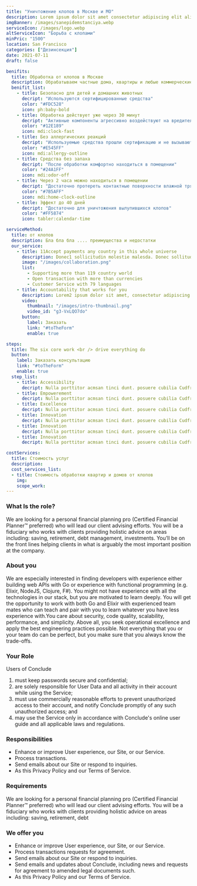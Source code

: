 ```yaml
---
title: "Уничтожение клопов в Москве и МО"
description: Lorem ipsum dolor sit amet consectetur adipiscing elit aliquam lorem amet eget in netus laoreet
imgBanner: /images/sanepidemstanciya.webp
serviceIcon: /images/logo.webp
altServiceIcon: "Борьба с клопами"
minPric: "1500"
location: San Francisco
categories: ["Дезинсекция"]
date: 2021-07-11
draft: false

benifits:
  title: Обработка от клопов в Москве
  description: Обрабатываем частные дома, квартиры и любые коммерческие помещения
  benifit_list:
    - title: Безопасно для детей и домашних животных
      decript: "Используются сертифицированные средства"
      color: "#FDC528"
      icon: ph:baby-bold
    - title: Обработка действует уже через 30 минут
      decript: "Активные компоненты агрессивно воздействуют на вредителей практически сразу"
      color: "#12E189"
      icon: mdi:clock-fast
    - title: Без аллергических реакций
      decript: "Используемые средства прошли сертификацию и не вызывают аллергии"
      color: "#E545FF"
      icon: mdi:allergy-outline
    - title: Средства без запаха
      decript: "После обработки комфортно находиться в помещении"
      color: "#24A1FF"
      icon: mdi:odor-off
    - title: Через 2 часа можно находиться в помещении
      decript: "Достаточно протереть контактные поверхности влажной тряпкой"
      color: "#7B5AFF"
      icon: mdi:home-clock-outline
    - title: Эффект до 40 дней
      decript: "Достаточно для уничтожения вылупившихся клопов"
      color: "#FF5874"
      icon: tabler:calendar-time

serviceMethod:
  title: от клопов
  description: Бла бла бла .... преимущества и недостатки
  our_service:
    - title: 11Accept payments any country in this whole universe
      description: Donec1 sollicitudin molestie malesda. Donec sollitudin molestie malesuada. Mauris pellentesque nec, egestas non nisi. Cras ultricies ligula sed
      image: "/images/collaboration.png"
      list:
        - Supporting more than 119 country world
        - Open transaction with more than currencies
        - Customer Service with 79 languages
    - title: Accountability that works for you
      description: Lorem2 ipsum dolor sit amet, consectetur adipiscing elit. Morbi egestas Werat viverra id et aliquet. vulputate egestas sollicitudin.
      video:
        thumbnail: "/images/intro-thumbnail.png"
        video_id: "g3-VxLQO7do"
      button:
        label: Заказать
        link: "#toTheForm"
        enable: true

steps:
  title: The six core work <br /> drive everything do
  button:
    label: Заказать консультацию
    link: "#toTheForm"
    enable: true
  step_list:
    - title: Accessibility
      decript: Nulla porttitor acmsan tinci dunt. posuere cubilia Cudfrae Donec velit neque, autor sit amet aliuam vel
    - title: Empowerement
      decript: Nulla porttitor acmsan tinci dunt. posuere cubilia Cudfrae Donec velit neque, autor sit amet aliuam vel
    - title: Excellence
      decript: Nulla porttitor acmsan tinci dunt. posuere cubilia Cudfrae Donec velit neque, autor sit amet aliuam vel
    - title: Innovation
      decript: Nulla porttitor acmsan tinci dunt. posuere cubilia Cudfrae Donec velit neque, autor sit amet aliuam vel
    - title: Innovation
      decript: Nulla porttitor acmsan tinci dunt. posuere cubilia Cudfrae Donec velit neque, autor sit amet aliuam vel
    - title: Innovation
      decript: Nulla porttitor acmsan tinci dunt. posuere cubilia Cudfrae Donec velit neque, autor sit amet aliuam vel

costServices:
  title: Стоимость услуг
  description:
  cost_services_list:
  - title: Стоимость обработки квартир и домов от клопов
    img: 
    scope_work: 
---
```


### What Is the role?

We are looking for a personal financial planning pro (Certified Financial Planner™ preferred) who will lead our client advising efforts. You will be a fiduciary who works with clients providing holistic advice on areas including: saving, retirement, debt management, investments. You’ll be on the front lines helping clients in what is arguably the most important position at the company.

### About you

We are especially interested in finding developers with experience either building web APIs with Go or experience with functional programming (e.g. Elixir, NodeJS, Clojure, F#). You might not have experience with all the technologies in our stack, but you are motivated to learn deeply. You will get the opportunity to work with both Go and Elixir with experienced team mates who can teach and pair with you to learn whatever you have less experience with.You care about security, code quality, scalability, performance, and simplicity. Above all, you seek operational excellence and apply the best engineering practices possible. Not everything that you or your team do can be perfect, but you make sure that you always know the trade-offs.

### Your Role

Users of Conclude

1. must keep passwords secure and confidential;
2. are solely responsible for User Data and all activity in their account while using the Service;
3. must use commercially reasonable efforts to prevent unauthorized access to their account, and notify Conclude promptly of any such unauthorized access; and
4. may use the Service only in accordance with Conclude's online user guide and all applicable laws and regulations.

### Responsibilities

- Enhance or improve User experience, our Site, or our Service.
- Process transactions.
- Send emails about our Site or respond to inquiries.
- As this Privacy Policy and our Terms of Service.

### Requirements

We are looking for a personal financial planning pro (Certified Financial Planner™ preferred) who will lead our client advising efforts. You will be a fiduciary who works with clients providing holistic advice on areas including: saving, retirement, debt

### We offer you

- Enhance or improve User experience, our Site, or our Service.
- Process transactions requests for agreement.
- Send emails about our Site or respond to inquiries.
- Send emails and updates about Conclude, including news and requests for agreement to amended legal documents such.
- As this Privacy Policy and our Terms of Service.
